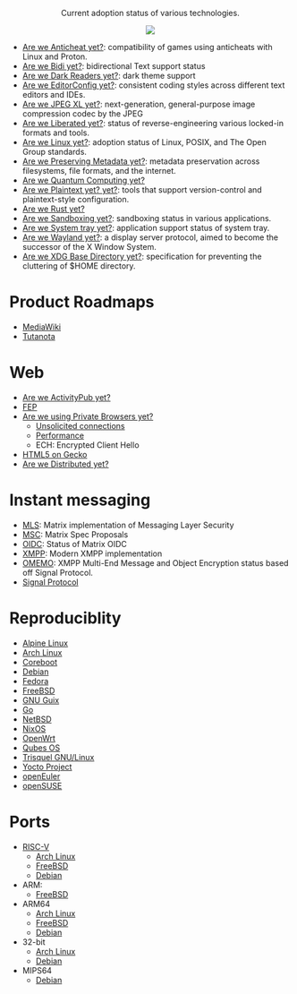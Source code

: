 <!-- vim: set tw=0: -->
<p align="center">Current adoption status of various technologies.</p>
<p align="center"><a href="https://awesome.re" target="_blank"><img src="https://awesome.re/badge-flat.svg"></a></p>

* [Are we Anticheat yet?](https://areweanticheatyet.com/): compatibility of games using anticheats with Linux and Proton.
* [Are we Bidi yet?](./bidi.md): bidirectional Text support status
* [Are we Dark Readers yet?](./darktheme.md): dark theme support
* [Are we EditorConfig yet?](https://editorconfig.org/): consistent coding styles across different text editors and IDEs.
* [Are we JPEG XL yet?](./jpegxl.md): next-generation, general-purpose image compression codec by the JPEG
* [Are we Liberated yet?](./liberation.md): status of reverse-engineering various locked-in formats and tools.
* [Are we Linux yet?](./linux.md): adoption status of Linux, POSIX, and The Open Group standards.
* [Are we Preserving Metadata yet?](./metadata.md): metadata preservation across filesystems, file formats, and the internet.
* [Are we Quantum Computing yet?](https://arewequantumyet.github.io/)
* [Are we Plaintext yet? yet?](https://github.com/avidseeker/awesome-plaintext): tools that support version-control and plaintext-style configuration.
* [Are we Rust yet?](https://github.com/UgurcanAkkok/AreWeRustYet)
* [Are we Sandboxing yet?](./sandbox.md): sandboxing status in various applications.
* [Are we System tray yet?](./systray.md): application support status of system tray.
* [Are we Wayland yet?](https://arewewaylandyet.com/): a display server protocol, aimed to become the successor of the X Window System.
* [Are we XDG Base Directory yet?](https://wiki.archlinux.org/title/XDG_Base_Directory#Support): specification for preventing the cluttering of $HOME directory.

# Product Roadmaps
* [MediaWiki](https://www.mediawiki.org/wiki/Feature_map)
* [Tutanota](https://tuta.com/roadmap)

# Web
* [Are we ActivityPub yet?](./activitypub.md)
* [FEP](./fep.md)
* [Are we using Private Browsers yet?](https://privacytests.org/)
	+ [Unsolicited connections](https://github.com/privacytests/privacytests.org/discussions/215)
	+ [Performance](https://github.com/privacytests/privacytests.org/discussions/214)
	+ ECH: Encrypted Client Hello
* [HTML5 on Gecko](https://wiki.mozilla.org/Platform/AreWeFunYet)
* [Are we Distributed yet?](https://arewedistributedyet.com/)

# Instant messaging
* [MLS](https://arewemlsyet.com/): Matrix implementation of Messaging Layer Security
* [MSC](https://github.com/matrix-org/matrix-spec-proposals): Matrix Spec Proposals
* [OIDC](https://areweoidcyet.com/): Status of Matrix OIDC
* [XMPP](https://docs.modernxmpp.org/client/protocol/): Modern XMPP implementation
* [OMEMO](https://omemo.top/): XMPP Multi-End Message and Object Encryption status based off Signal Protocol.
* [Signal Protocol](./liberation.md)

# Reproduciblity
* [Alpine Linux](https://tests.reproducible-builds.org/alpine/alpine.html)
* [Arch Linux](https://reproducible.archlinux.org/)
* [Coreboot](https://tests.reproducible-builds.org/coreboot/)
* [Debian](https://tests.reproducible-builds.org/debian/reproducible.html)
* [Fedora](https://pagure.io/fedora-reproducible-builds/project)
* [FreeBSD](https://tests.reproducible-builds.org/freebsd/)
* [GNU Guix](https://data.guix.gnu.org/repository/1/branch/master/latest-processed-revision/package-reproducibility)
* [Go](https://reproducible.nixos.org/)
* [NetBSD](https://tests.reproducible-builds.org/netbsd/)
* [NixOS](https://reproducible.nixos.org/)
* [OpenWrt](https://tests.reproducible-builds.org/openwrt/)
* [Qubes OS](https://qubesos.gitlab.io/qubes-g2g-report/)
* [Trisquel GNU/Linux](https://gitlab.com/debdistutils/reproduce/trisquel/)
* [Yocto Project](https://www.yoctoproject.org/reproducible-build-results/)
* [openEuler](https://reproducible-builds.openeuler.org/)
* [openSUSE](http://rb.zq1.de/compare.factory/)

# Ports
* [RISC-V](https://github.com/xmpf/awesome-risc-v)
	+ [Arch Linux](https://archriscv.felixc.at/.status/status.htm)
	+ [FreeBSD](https://wiki.freebsd.org/riscv/ports)
	+ [Debian](https://wiki.debian.org/RISC-V)
* ARM:
	+ [FreeBSD](https://www.freshports.org/search.php?stype=name&method=match&query=u-boot-&num=100&orderby=category&orderbyupdown=asc&search=Search&format=html&branch=head)
* ARM64
	+ [Arch Linux](https://archlinuxarm.org/wiki/Platforms)
	+ [FreeBSD](https://wiki.freebsd.org/arm64/ports)
	+ [Debian](https://www.debian.org/ports/arm/)
* 32-bit
	+ [Arch Linux](https://www.archlinux32.org/packages/)
	+ [Debian](https://www.debian.org/ports/i386/)
* MIPS64
	+ [Debian](https://wiki.debian.org/mips64el)
